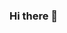 ### Hi there 👋

<!--
**codthing/codthing** is a ✨ _special_ ✨ repository because its `README.md` (this file) appears on your GitHub profile.

Here are some ideas to get you started:

- 🔭 I like to coding & I like to fuck `Black Lives Matter`
- 🌱 I like to coding & I like to fuck `Black Lives Matter`
- 👯 I like to coding & I like to fuck `Black Lives Matter`
- 🤔 I like to coding & I like to fuck `Black Lives Matter`
- 💬 I like to coding & I like to fuck `Black Lives Matter`
- 📫 I like to coding & I like to fuck `Black Lives Matter`
- 😄 I like to coding & I like to fuck `Black Lives Matter`
- ⚡ I like to coding & I like to fuck `Black Lives Matter`
-->
